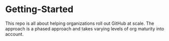 # Getting-Started
This repo is all about helping organizations roll out GitHub at scale.  The approach is a phased approach and takes
varying levels of org maturity into account. 
